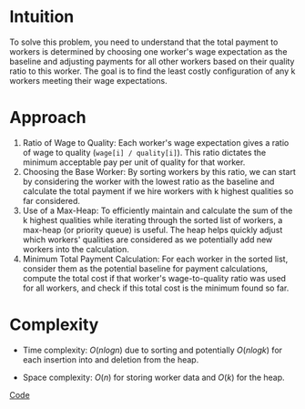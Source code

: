 # Intuition
To solve this problem, you need to understand that the total payment to workers is determined by choosing one worker's wage expectation as the baseline and adjusting payments for all other workers based on their quality ratio to this worker. The goal is to find the least costly configuration of any k workers meeting their wage expectations.

# Approach
1. Ratio of Wage to Quality: Each worker's wage expectation gives a ratio of wage to quality (`wage[i] / quality[i]`). This ratio dictates the minimum acceptable pay per unit of quality for that worker.
2. Choosing the Base Worker: By sorting workers by this ratio, we can start by considering the worker with the lowest ratio as the baseline and calculate the total payment if we hire workers with k highest qualities so far considered.
3. Use of a Max-Heap: To efficiently maintain and calculate the sum of the k highest qualities while iterating through the sorted list of workers, a max-heap (or priority queue) is useful. The heap helps quickly adjust which workers' qualities are considered as we potentially add new workers into the calculation.
4. Minimum Total Payment Calculation: For each worker in the sorted list, consider them as the potential baseline for payment calculations, compute the total cost if that worker's wage-to-quality ratio was used for all workers, and check if this total cost is the minimum found so far.

# Complexity
- Time complexity:
$O(nlogn)$ due to sorting and potentially $O(nlogk)$ for each insertion into and deletion from the heap.

- Space complexity:
$O(n)$ for storing worker data and $O(k)$ for the heap.

[Code](./857-Minimum-Cost-to-Hire-K-Workers.ts)